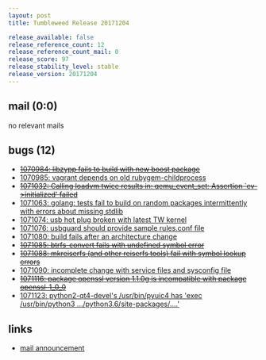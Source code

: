 ```yaml
---
layout: post
title: Tumbleweed Release 20171204

release_available: false
release_reference_count: 12
release_reference_count_mail: 0
release_score: 97
release_stability_level: stable
release_version: 20171204
---
```


## mail (0:0)

no relevant mails

## bugs (12)

<!--more-->

- ~~[1070984: libzypp fails to build with new boost package](https://bugzilla.opensuse.org/show_bug.cgi?id=1070984)~~
- [1070985: vagrant depends on old rubygem-childprocess](https://bugzilla.opensuse.org/show_bug.cgi?id=1070985)
- ~~[1071032: Calling loadvm twice results in: qemu_event_set: Assertion `ev->initialized' failed](https://bugzilla.opensuse.org/show_bug.cgi?id=1071032)~~
- [1071063: golang: tests fail to build on random packages intermittently with errors about missing stdlib](https://bugzilla.opensuse.org/show_bug.cgi?id=1071063)
- [1071074: usb hot plug broken with latest TW kernel](https://bugzilla.opensuse.org/show_bug.cgi?id=1071074)
- [1071076: usbguard should provide sample rules.conf file](https://bugzilla.opensuse.org/show_bug.cgi?id=1071076)
- [1071080: build fails after an architecture change](https://bugzilla.opensuse.org/show_bug.cgi?id=1071080)
- ~~[1071085: btrfs-convert fails with undefined symbol error](https://bugzilla.opensuse.org/show_bug.cgi?id=1071085)~~
- ~~[1071088: mkreiserfs (and other reiserfs tools) fail with symbol lookup errors](https://bugzilla.opensuse.org/show_bug.cgi?id=1071088)~~
- [1071090: incomplete change with service files and sysconfig file](https://bugzilla.opensuse.org/show_bug.cgi?id=1071090)
- ~~[1071116: package openssl version 1.1.0g is incompatible with package openssl-1_0_0](https://bugzilla.opensuse.org/show_bug.cgi?id=1071116)~~
- [1071123: python2-qt4-devel's /usr/bin/pyuic4 has 'exec /usr/bin/python3 .../python3.6/site-packages/....'](https://bugzilla.opensuse.org/show_bug.cgi?id=1071123)



## links

- [mail announcement](https://lists.opensuse.org/opensuse-factory/2017-12/msg00115.html)
